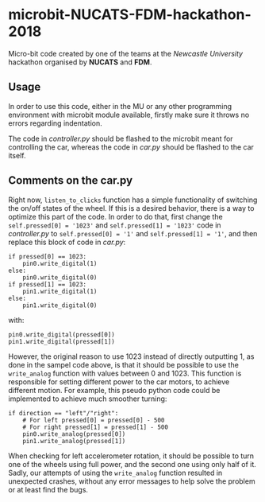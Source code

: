 # microbit-NUCATS-FDM-hackathon-2018
Micro-bit code created by one of the teams at the *Newcastle University* hackathon organised by **NUCATS** and **FDM**.

## Usage
In order to use this code, either in the MU or any other programming environment with microbit module available, firstly make sure it throws no errors regarding indentation.

The code in *controller.py* should be flashed to the microbit meant for controlling the car, whereas the code in *car.py* should be flashed to the car itself.

## Comments on the car.py
Right now, `listen_to_clicks` function has a simple functionality of switching the on/off states of the wheel. If this is a desired behavior, there is a way to optimize this part of the code. In order to do that, first change the `self.pressed[0] = '1023'` and `self.pressed[1] = '1023'` code in *controller.py* to `self.pressed[0] = '1'` and `self.pressed[1] = '1'`, and then replace this block of code in *car.py*:
```
if pressed[0] == 1023:
    pin0.write_digital(1)
else:
    pin0.write_digital(0)
if pressed[1] == 1023:
    pin1.write_digital(1)
else:
    pin1.write_digital(0)
```
with:
```
pin0.write_digital(pressed[0])
pin1.write_digital(pressed[1])
```

However, the original reason to use 1023 instead of directly outputting 1, as done in the sampel code above, is that it should be possible to use the `write_analog` function with values between 0 and 1023. This function is responsible for setting different power to the car motors, to achieve different motion. For example, this pseudo python code could be implemented to achieve much smoother turning:
```
if direction == "left"/"right":
    # For left pressed[0] = pressed[0] - 500
    # For right pressed[1] = pressed[1] - 500
    pin0.write_analog(pressed[0])
    pin1.write_analog(pressed[1])
```
When checking for left accelerometer rotation, it should be possible to turn one of the wheels using full power, and the second one using only half of it. Sadly, our attempts of using the `write_analog` function resulted in unexpected crashes, without any error messages to help solve the problem or at least find the bugs.
